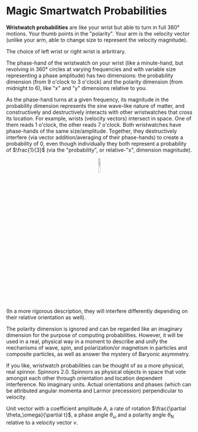 # Magic Smartwatch Probabilities

**Wristwatch probabilities** are like your wrist but able to turn in full 360° motions. Your thumb points in the "polarity". Your arm is the velocity vector (unlike your arm, able to change size to represent the velocity magnitude).

The choice of left wrist or right wrist is arbritrary.

The phase-hand of the wristwatch on your wrist (like a minute-hand, but revolving in 360° circles at varying frequencies and with variable size representing a phase amplitude) has two dimensions: the probability dimension (from 9 o'clock to 3 o'clock) and the polarity dimension (from midnight to 6), like "x" and "y" dimensions relative to you.

As the phase-hand turns at a given frequency, its magnitude in the probability dimension represents the sine wave-like nature of matter, and constructively and destructively interacts with other wristwatches that cross its location. For example, wrists (velocity vectors) intersect in space. One of them reads 1 o'clock, the other reads 7 o'clock. Both wristwatches have phase-hands of the same size/amplitude. Together, they destructively interfere (via vector addition/averaging of their phase-hands) to create a probability of 0, even though individually they both represent a probability of $\frac{1}{3}$ (via the "probability", or relative-"x", dimension magnitude). 

<p align="center">
<a href="https://github.com/animal-tree/Writing-stuff-2/assets/142250284/d6dc71fd-7c01-49a1-9856-c4c0de2a2e98">
<picture>
  <source width="10%" media="(prefers-color-scheme: dark)" srcset="https://github.com/animal-tree/Writing-stuff-2/assets/142250284/d6dc71fd-7c01-49a1-9856-c4c0de2a2e98">
  <img width="10%" alt="Text changing depending on mode. Light: 'Light' Dark: 'Dark'" src="https://github.com/animal-tree/Writing-stuff-2/assets/142250284/d6dc71fd-7c01-49a1-9856-c4c0de2a2e98">
</picture>
</a>
</p>

(In a more rigorous description, they will interfere differently depending on their relative orientation as well).

The polarity dimension is ignored and can be regarded like an imaginary dimension for the purpose of computing probabilities. However, it will be used in a real, physical way in a moment to describe and unify the mechanisms of wave, spin, and polarization/or magnetism in particles and composite particles, as well as answer the mystery of Baryonic asymmetry.

If you like, wristwatch probabilities can be thought of as a more physical, real spinnor. Spinnors 2.0. Spinnors as physical objects in space that vote amongst each other through orientation and location dependent interference. No imaginary units. Actual orientations and phases (which can be attributed angular momenta and Larmor precession) perpendicular to velocity.

Unit vector with a coefficient amplitude $A$, a rate of rotation $\frac{\partial \theta_\omega}{\partial t}$, a phase angle $\theta_\omega$ and a polarity angle $\theta_\mathrm{N}$ relative to a velocity vector $v$.

